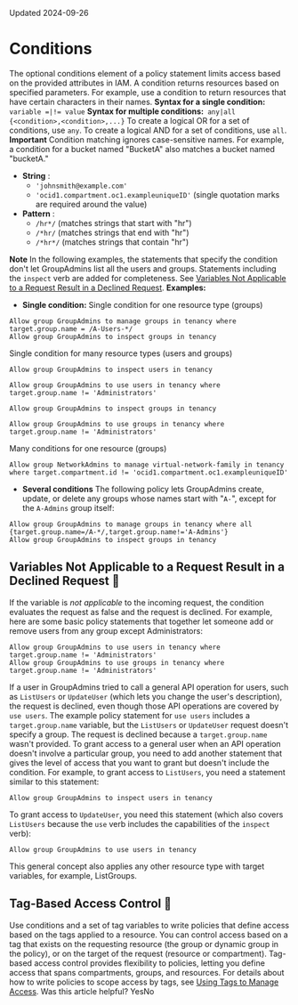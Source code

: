 Updated 2024-09-26
# Conditions
The optional conditions element of a policy statement limits access based on the provided attributes in IAM.
A condition returns resources based on specified parameters. For example, use a condition to return resources that have certain characters in their names. 
**Syntax for a single condition:**` variable =|!= value`
**Syntax for multiple conditions:**` any|all {<condition>,<condition>,...}`
To create a logical OR for a set of conditions, use `any`. To create a logical AND for a set of conditions, use `all`.
**Important**
Condition matching ignores case-sensitive names. For example, a condition for a bucket named "BucketA" also matches a bucket named "bucketA."
  * **String** : 
    * `'johnsmith@example.com'`
    * `'ocid1.compartment.oc1.exampleuniqueID'` (single quotation marks are required around the value)
  * **Pattern** : 
    * `/hr*/` (matches strings that start with "hr")
    * `/*hr/` (matches strings that end with "hr")
    * `/*hr*/` (matches strings that contain "hr") 


**Note** In the following examples, the statements that specify the condition don't let GroupAdmins list all the users and groups. Statements including the `inspect` verb are added for completeness. See [Variables Not Applicable to a Request Result in a Declined Request](https://docs.oracle.com/en-us/iaas/Content/Identity/policysyntax/conditions.htm#variables_that_arent_applicable_to_request_result_in_declined_request).
**Examples:**
  * **Single condition:**
Single condition for one resource type (groups)
```
Allow group GroupAdmins to manage groups in tenancy where target.group.name = /A-Users-*/
Allow group GroupAdmins to inspect groups in tenancy
```

Single condition for many resource types (users and groups)
```
Allow group GroupAdmins to inspect users in tenancy
```
```
Allow group GroupAdmins to use users in tenancy where target.group.name != 'Administrators'
```
```
Allow group GroupAdmins to inspect groups in tenancy
```
```
Allow group GroupAdmins to use groups in tenancy where target.group.name != 'Administrators'
```

Many conditions for one resource (groups)
```
Allow group NetworkAdmins to manage virtual-network-family in tenancy where target.compartment.id != 'ocid1.compartment.oc1.exampleuniqueID'
```

  * **Several conditions**
The following policy lets GroupAdmins create, update, or delete any groups whose names start with "`A-`", except for the `A-Admins` group itself:
```
Allow group GroupAdmins to manage groups in tenancy where all {target.group.name=/A-*/,target.group.name!='A-Admins'}
Allow group GroupAdmins to inspect groups in tenancy
```



## Variables Not Applicable to a Request Result in a Declined Request 🔗 
If the variable is _not applicable_ to the incoming request, the condition evaluates the request as false and the request is declined. For example, here are some basic policy statements that together let someone add or remove users from any group except Administrators:
```
Allow group GroupAdmins to use users in tenancy where target.group.name != 'Administrators'
Allow group GroupAdmins to use groups in tenancy where target.group.name != 'Administrators'
```

If a user in GroupAdmins tried to call a general API operation for users, such as `ListUsers` or `UpdateUser` (which lets you change the user's description), the request is declined, even though those API operations are covered by `use users`. The example policy statement for `use users` includes a `target.group.name` variable, but the `ListUsers` or `UpdateUser` request doesn't specify a group. The request is declined because a `target.group.name` wasn't provided.
To grant access to a general user when an API operation doesn't involve a particular group, you need to add another statement that gives the level of access that you want to grant but doesn't include the condition. For example, to grant access to `ListUsers`, you need a statement similar to this statement:
```
Allow group GroupAdmins to inspect users in tenancy
```

To grant access to `UpdateUser`, you need this statement (which also covers `ListUsers` because the `use` verb includes the capabilities of the `inspect` verb):
```
Allow group GroupAdmins to use users in tenancy
```

This general concept also applies any other resource type with target variables, for example, ListGroups.
## Tag-Based Access Control 🔗 
Use conditions and a set of tag variables to write policies that define access based on the tags applied to a resource. You can control access based on a tag that exists on the requesting resource (the group or dynamic group in the policy), or on the target of the request (resource or compartment). Tag-based access control provides flexibility to policies, letting you define access that spans compartments, groups, and resources. For details about how to write policies to scope access by tags, see [Using Tags to Manage Access](https://docs.oracle.com/iaas/Content/Tagging/Tasks/managingaccesswithtags.htm).
Was this article helpful?
YesNo

